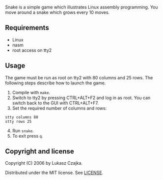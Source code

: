 Snake is a simple game which illustrates Linux assembly
programming. You move around a snake which grows every 10 moves.

Requirements
------------
* Linux
* nasm
* root access on tty2

Usage
-----

The game must be run as root on tty2 with 80 columns and 25 rows. The
following steps describe how to launch the game.

1. Compile with `make`.
2. Switch to tty2 by pressing CTRL+ALT+F2 and log in as root. You can
   switch back to the GUI with CTRL+ALT+F7.
3. Set the required number of columns and rows:
```
stty columns 80
stty rows 25
```
4. Run `snake`.
5. To exit press `q`.

Copyright and license
---------------------

Copyright (C) 2006 by Lukasz Czajka.

Distributed under the MIT license. See [LICENSE](LICENSE).
